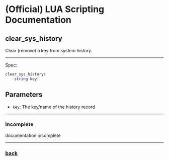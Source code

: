 
# (Official) LUA Scripting Documentation

## clear_sys_history

Clear (remove) a key from system history.

___

Spec:

```lua
clear_sys_history(
	string key)
```

## Parameters

- `key`: The key/name of the history record

___

### Incomplete

documentation incomplete

___

### [back](../history)

